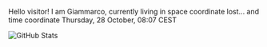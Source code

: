 Hello visitor! I am Giammarco, currently living in space coordinate lost... and time coordinate Thursday, 28 October, 08:07 CEST

![GitHub Stats](https://github-readme-stats.vercel.app/api?username=grcasanova)
